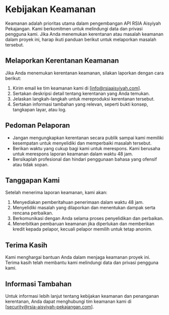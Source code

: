 # Kebijakan Keamanan

Keamanan adalah prioritas utama dalam pengembangan API RSIA Aisyiyah Pekajangan. Kami berkomitmen untuk melindungi data dan privasi pengguna kami. Jika Anda menemukan kerentanan atau masalah keamanan dalam proyek ini, harap ikuti panduan berikut untuk melaporkan masalah tersebut.

## Melaporkan Kerentanan Keamanan

Jika Anda menemukan kerentanan keamanan, silakan laporkan dengan cara berikut:

1. Kirim email ke tim keamanan kami di [info@rsiaaisyiyah.com].
2. Sertakan deskripsi detail tentang kerentanan yang Anda temukan.
3. Jelaskan langkah-langkah untuk mereproduksi kerentanan tersebut.
4. Sertakan informasi tambahan yang relevan, seperti bukti konsep, tangkapan layar, atau log.

## Pedoman Pelaporan

- Jangan mengungkapkan kerentanan secara publik sampai kami memiliki kesempatan untuk menyelidiki dan memperbaiki masalah tersebut.
- Berikan waktu yang cukup bagi kami untuk merespons. Kami berusaha untuk merespons laporan keamanan dalam waktu 48 jam.
- Bersikaplah profesional dan hindari penggunaan bahasa yang ofensif atau tidak sopan.

## Tanggapan Kami

Setelah menerima laporan keamanan, kami akan:

1. Menyediakan pemberitahuan penerimaan dalam waktu 48 jam.
2. Menyelidiki masalah yang dilaporkan dan menentukan dampak serta rencana perbaikan.
3. Berkomunikasi dengan Anda selama proses penyelidikan dan perbaikan.
4. Menerbitkan pembaruan keamanan jika diperlukan dan memberikan kredit kepada pelapor, kecuali pelapor memilih untuk tetap anonim.

## Terima Kasih

Kami menghargai bantuan Anda dalam menjaga keamanan proyek ini. Terima kasih telah membantu kami melindungi data dan privasi pengguna kami.

## Informasi Tambahan

Untuk informasi lebih lanjut tentang kebijakan keamanan dan penanganan kerentanan, Anda dapat menghubungi tim keamanan kami di [security@rsia-aisyiyah-pekajangan.com].
